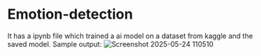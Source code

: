 # Emotion-detection
It has a ipynb file which trained a ai model on a dataset from kaggle and the saved model.
Sample output:
![Screenshot 2025-05-24 110510](https://github.com/user-attachments/assets/e7f124a9-6bbe-4906-a75c-812eb4ae802d)
